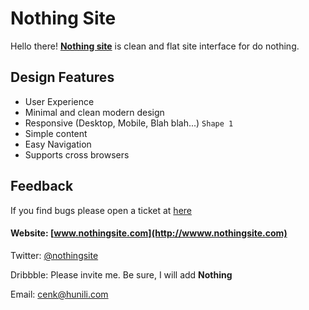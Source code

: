 # Nothing Site

Hello there! **[Nothing site](http://wwww.nothingsite.com)** is clean and flat site interface for do nothing.

## Design Features

* User Experience
* Minimal and clean modern design
* Responsive (Desktop, Mobile, Blah blah...) ` Shape 1 `
* Simple content
* Easy Navigation
* Supports cross browsers

## Feedback

If you find bugs please open a ticket at [here](https://github.com/cenkcakmak/nothingsite.github.io/issues)

#### Website: [www.nothingsite.com](http://wwww.nothingsite.com)

Twitter: [@nothingsite](https://twitter.com/nothingsite)

Dribbble: Please invite me. Be sure, I will add **Nothing**

Email: [cenk@hunili.com](mailto:cenk@hunili.com)